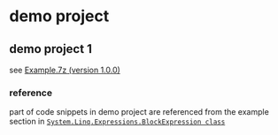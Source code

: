 # demo project
## demo project 1
see [Example.7z (version 1.0.0)](https://github.com/40843245/CSharp-Demo-Project/blob/main/built-in%20package/System.Linq.Expressions/BlockExpression/code/v1.0.0)

### reference
part of code snippets in demo project are referenced from the example section in [`System.Linq.Expressions.BlockExpression class`](https://learn.microsoft.com/en-us/dotnet/api/system.linq.expressions.blockexpression?view=net-8.0)
